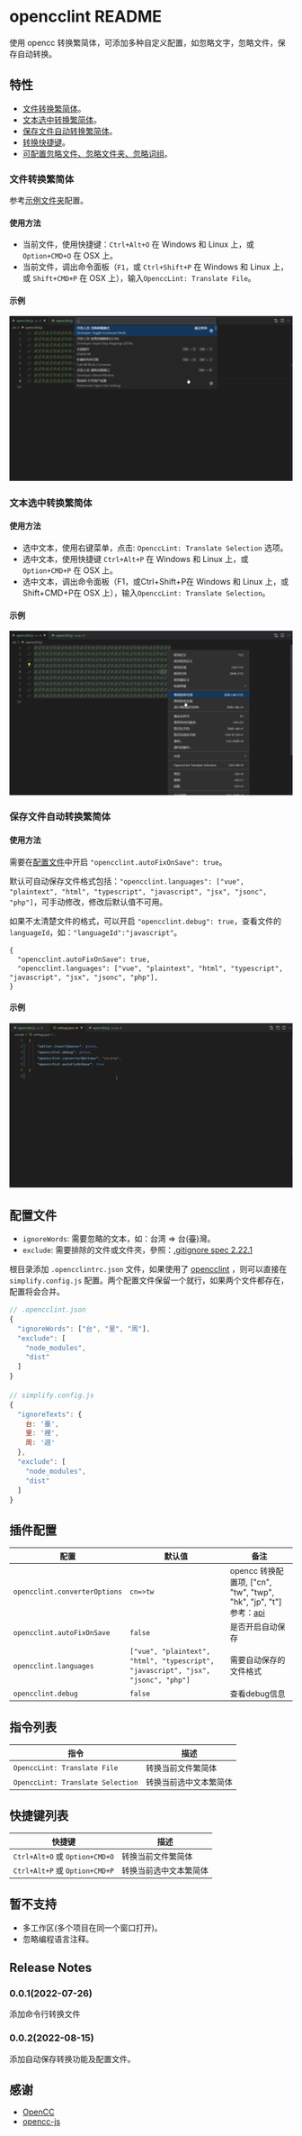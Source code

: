 # opencclint README

使用 opencc 转换繁简体，可添加多种自定义配置，如忽略文字，忽略文件，保存自动转换。

## 特性

- [文件转换繁简体](#文件转换繁简体)。
- [文本选中转换繁简体](#文本选中转换繁简体)。
- [保存文件自动转换繁简体](#保存文件自动转换繁简体)。
- [转换快捷键](#快捷键列表)。
- [可配置忽略文件、忽略文件夹、忽略词组](#配置文件)。

### 文件转换繁简体

参考[示例文件夹](/example)配置。

#### 使用方法

- 当前文件，使用快捷键：`Ctrl+Alt+O` 在 Windows 和 Linux 上，或 `Option+CMD+O` 在 OSX 上。
- 当前文件，调出命令面板（`F1`，或 `Ctrl+Shift+P` 在 Windows 和 Linux 上，或 `Shift+CMD+P` 在 OSX 上），输入`OpenccLint: Translate File`。

#### 示例

![文件转换繁简体](images/file.gif)

### 文本选中转换繁简体

#### 使用方法

- 选中文本，使用右键菜单，点击: `OpenccLint: Translate Selection` 选项。
- 选中文本，使用快捷键 `Ctrl+Alt+P` 在 Windows 和 Linux 上，或 `Option+CMD+P` 在 OSX 上。
- 选中文本，调出命令面板（F1，或Ctrl+Shift+P在 Windows 和 Linux 上，或Shift+CMD+P在 OSX 上），输入`OpenccLint: Translate Selection`。

#### 示例

![文本选中转换繁简体](images/selection.gif)

### 保存文件自动转换繁简体

#### 使用方法

需要在[配置文件](#%E9%85%8D%E7%BD%AE%E6%96%87%E4%BB%B6)中开启 `"opencclint.autoFixOnSave": true`。

默认可自动保存文件格式包括：`"opencclint.languages": ["vue", "plaintext", "html", "typescript", "javascript", "jsx", "jsonc", "php"]`，可手动修改，修改后默认值不可用。

如果不太清楚文件的格式，可以开启 `"opencclint.debug": true`，查看文件的 `languageId`，如：`"languageId":"javascript"`。

```jsonc
{
  "opencclint.autoFixOnSave": true,
  "opencclint.languages": ["vue", "plaintext", "html", "typescript", "javascript", "jsx", "jsonc", "php"],
}
```

#### 示例

![保存自动转换](images/autoSave.gif)

## 配置文件

- `ignoreWords`: 需要忽略的文本，如：台湾 => 台(~~臺~~)灣。
- `exclude`: 需要排除的文件或文件夾，參照：[.gitignore spec 2.22.1](https://git-scm.com/docs/gitignore)

根目录添加 `.opencclintrc.json` 文件，如果使用了 [opencclint](https://github.com/hddhyq/opencclint) ，则可以直接在 `simplify.config.js` 配置。两个配置文件保留一个就行，如果两个文件都存在，配置将会合并。

```js
// .opencclint.json
{
  "ignoreWords": ["台", "里", "周"],
  "exclude": [
    "node_modules",
    "dist"
  ]
}

// simplify.config.js
{
  "ignoreTexts": {
    台: '臺',
    里: '裡',
    周: '週'
  },
  "exclude": [
    "node_modules",
    "dist"
  ]
}
```

## 插件配置

|      配置       |           默认值 |           备注  |
|-----------------|-----------------|-----------------|
|`opencclint.converterOptions`|`cn=>tw`|opencc 转换配置项, ["cn", "tw", "twp", "hk", "jp", "t"] 参考：[api](https://github.com/nk2028/opencc-js#api)|
|`opencclint.autoFixOnSave`|`false`|是否开启自动保存|
|`opencclint.languages`|`["vue", "plaintext", "html", "typescript", "javascript", "jsx", "jsonc", "php"]`|需要自动保存的文件格式|
|`opencclint.debug`|`false`|查看debug信息|

## 指令列表

|指令|描述|
|---|----|
|`OpenccLint: Translate File`| 转换当前文件繁简体|
|`OpenccLint: Translate Selection`| 转换当前选中文本繁简体|

## 快捷键列表

|快捷键|描述|
|---|----|
|`Ctrl+Alt+O` 或 `Option+CMD+O`| 转换当前文件繁简体|
|`Ctrl+Alt+P` 或 `Option+CMD+P`| 转换当前选中文本繁简体|

## 暂不支持

- 多工作区(多个项目在同一个窗口打开)。
- 忽略编程语言注释。

## Release Notes

### 0.0.1(2022-07-26)

添加命令行转换文件

### 0.0.2(2022-08-15)

添加自动保存转换功能及配置文件。

## 感谢

- [OpenCC](https://github.com/BYVoid/OpenCC)
- [opencc-js](https://github.com/nk2028/opencc-js)
